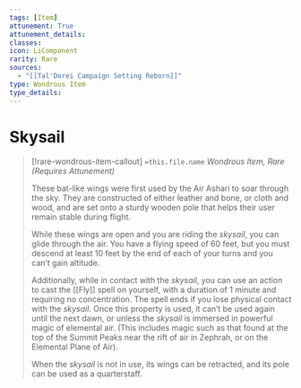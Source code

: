 ```yaml
---
tags: [Item]
attunement: True
attunement_details: 
classes: 
icon: LiComponent
rarity: Rare
sources:
  - "[[Tal'Dorei Campaign Setting Reborn]]"
type: Wondrous Item
type_details: 
---
```

# Skysail
>[!rare-wondrous-item-callout] `=this.file.name`
>*Wondrous Item, Rare (Requires Attunement)*
>
>These bat-like wings were first used by the Air Ashari to soar through the sky. They are constructed of either leather and bone, or cloth and wood, and are set onto a sturdy wooden pole that helps their user remain stable during flight.
>
>While these wings are open and you are riding the *skysail*, you can glide through the air. You have a flying speed of 60 feet, but you must descend at least 10 feet by the end of each of your turns and you can’t gain altitude.
>
>Additionally, while in contact with the *skysail*, you can use an action to cast the [[Fly]] spell on yourself, with a duration of 1 minute and requiring no concentration. The spell ends if you lose physical contact with the *skysail*. Once this property is used, it can’t be used again until the next dawn, or unless the *skysail* is immersed in powerful magic of elemental air. (This includes magic such as that found at the top of the Summit Peaks near the rift of air in Zephrah, or on the Elemental Plane of Air).
>
>When the *skysail* is not in use, its wings can be retracted, and its pole can be used as a quarterstaff.
>
>
